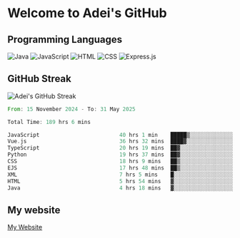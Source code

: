 # Welcome to Adei's GitHub

## Programming Languages
![Java](https://img.shields.io/badge/Java-007396?style=flat-square&logo=java&logoColor=white)
![JavaScript](https://img.shields.io/badge/JavaScript-F7DF1E?style=flat-square&logo=javascript&logoColor=black)
![HTML](https://img.shields.io/badge/HTML-E34F26?style=flat-square&logo=html5&logoColor=white)
![CSS](https://img.shields.io/badge/CSS-1572B6?style=flat-square&logo=css3&logoColor=white)
![Express.js](https://img.shields.io/badge/Express.js-000000?style=flat-square&logo=express&logoColor=white)


## GitHub Streak
![Adei's GitHub Streak](https://github-readme-streak-stats.herokuapp.com/?user=AdeiTamayo&hide_border=true)

<!--START_SECTION:waka-->

```rust
From: 15 November 2024 - To: 31 May 2025

Total Time: 189 hrs 6 mins

JavaScript                         40 hrs 1 min    █████▒░░░░░░░░░░░░░░░░░░░   20.98 %
Vue.js                             36 hrs 32 mins  ████▓░░░░░░░░░░░░░░░░░░░░   19.16 %
TypeScript                         20 hrs 19 mins  ██▓░░░░░░░░░░░░░░░░░░░░░░   10.65 %
Python                             19 hrs 37 mins  ██▓░░░░░░░░░░░░░░░░░░░░░░   10.29 %
CSS                                18 hrs 9 mins   ██▒░░░░░░░░░░░░░░░░░░░░░░   09.52 %
EJS                                17 hrs 48 mins  ██▒░░░░░░░░░░░░░░░░░░░░░░   09.34 %
XML                                7 hrs 5 mins    █░░░░░░░░░░░░░░░░░░░░░░░░   03.72 %
HTML                               5 hrs 54 mins   ▓░░░░░░░░░░░░░░░░░░░░░░░░   03.10 %
Java                               4 hrs 18 mins   ▓░░░░░░░░░░░░░░░░░░░░░░░░   02.25 %
```

<!--END_SECTION:waka-->

## My website
[My Website](https://adei.eus)


